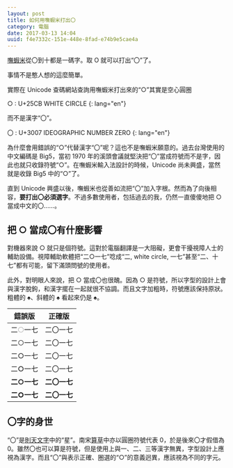 ```yaml
---
layout: post
title: 如何用嘸蝦米打出〇
category: 電腦
date: 2017-03-13 14:04
uuid: f4e7332c-151e-448e-8fad-e74b9e5cae4a
---
```

[嘸蝦米][boshiamy]從〇到十都是一碼字。取 O 就可以打出<q>〇</q>了。

事情不是憨人想的這麼簡單。

實際在 Unicode 查碼網站查詢用嘸蝦米打出來的<q>○</q>其實是空心圓圈

○
: U+25CB WHITE CIRCLE
{: lang="en"}

而不是漢字<q>〇</q>。

〇
: U+3007 IDEOGRAPHIC NUMBER ZERO
{: lang="en"}

為什麼會用錯誤的<q>○</q>代替漢字<q>〇</q>呢？這也不是嘸蝦米願意的。過去台灣使用的中文編碼是 Big5，當初 1970 年的溪頭會議就堅決把<q>〇</q>當成符號而不是字，因此也就只收錄符號<q>○</q>。在嘸蝦米輸入法設計的時候，Unicode 尚未興盛，當然就是收錄 Big5 中的<q>○</q>了。

直到 Unicode 興盛以後，嘸蝦米也從善如流把<q>〇</q>加入字根。然而為了向後相容，**要打出〇必須選字**。不過多數使用者，包括過去的我，仍然一直傻傻地把 ○ 當成中文的〇……。

[boshiamy]: https://boshiamy.com/

把 ○ 當成〇有什麼影響
---------------------
對機器來說 ○ 就只是個符號。這對於電腦翻譯是一大阻礙，更會干擾視障人士的輔助設備。視障輔助軟體把<q>二○一七</q>唸成<q>二, <span lang="en">white circle</span>, 一七</q>甚至<q>二、十七</q>都有可能，留下滿頭問號的使用者。

此外，對明眼人來說，把 ○ 當成〇也很醜。因為 ○ 是符號，所以字型的設計上會與漢字脫鉤，和漢字擺在一起就很不協調。而且文字加粗時，符號應該保持原狀。粗體的 <b>♠</b>、斜體的 <i>♠</i> 看起來仍是 ♠。

<table>
	<thead>
		<tr><th>錯誤版</th><th>正確版</th></tr>
	</thead>
	<tbody>
		<tr style="font-weight: 100"><td>二○一七</td><td>二〇一七</td></tr>
		<tr style="font-weight: 300"><td>二○一七</td><td>二〇一七</td></tr>
		<tr style="font-weight: 400"><td>二○一七</td><td>二〇一七</td></tr>
		<tr style="font-weight: 500"><td>二○一七</td><td>二〇一七</td></tr>
		<tr style="font-weight: 700"><td>二○一七</td><td>二〇一七</td></tr>
		<tr style="font-weight: 900"><td>二○一七</td><td>二〇一七</td></tr>
	</tbody>
</table>

〇字的身世
----------
<q>〇</q>是[則天文字][empress]中的<q>星</q>。南宋[算草][rods]中亦以圓圈符號代表 0，於是後來〇才假借為 0。雖然〇也可以算是符號，但是使用上與一、二、三等漢字無異，字型設計上應視為漢字。而且<q>〇</q>與表示正確、圈選的<q>○</q>的意義迥異，應該視為不同的字元。

[empress]: https://zh.wikipedia.org/wiki/%E5%88%99%E5%A4%A9%E6%96%87%E5%AD%97
[rods]: https://zh.wikipedia.org/wiki/%E7%AE%97%E7%AD%B9#.E7.AE.97.E7.AD.B9.E8.AE.A1.E6.95.B0
